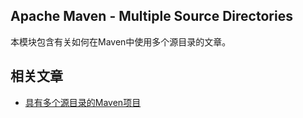 ## Apache Maven - Multiple Source Directories

本模块包含有关如何在Maven中使用多个源目录的文章。

## 相关文章

+ [具有多个源目录的Maven项目](http://tu-yucheng.github.io/maven/2023/05/24/maven-project-multiple-src-directories.html)